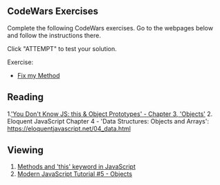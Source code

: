 ## CodeWars Exercises

Complete the following CodeWars exercises. Go to the webpages below and follow the instructions there.

Click "ATTEMPT" to test your solution.

Exercise:

- [Fix my Method](https://www.codewars.com/kata/558710234f02dcc4a8000005)

## Reading

1.['You Don't Know JS: this & Object Prototypes' - Chapter 3, 'Objects'](https://github.com/getify/You-Dont-Know-JS/blob/1st-ed/this%20%26%20object%20prototypes/ch3.md)
2. Eloquent JavaScript Chapter 4 - 'Data Structures: Objects and Arrays': https://eloquentjavascript.net/04_data.html

## Viewing

1. [Methods and 'this' keyword in JavaScript](https://www.youtube.com/watch?v=0wN-L9CG3y0)
2. [Modern JavaScript Tutorial #5 - Objects](https://www.youtube.com/watch?v=X0ipw1k7ygU)
